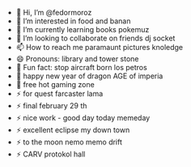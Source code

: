 - 👋 Hi, I’m @fedormoroz
- 👀 I’m interested in food and banan
- 🌱 I’m currently learning books pokemuz
- 💞️ I’m looking to collaborate on friends dj socket
- 📫 How to reach me paramaunt pictures knoledge
- 😄 Pronouns: library and tower stone
- 👋 Fun fact: stop aircraft born los petros
- 👋 happy new year of dragon AGE of imperia
- 👋 free hot gaming zone
- ⚡ for quest farcaster lama
- ⚡ final february 29 th
- ⚡ nice work - good day today memeday
- ⚡ excellent eclipse my down town
- ⚡ to the moon nemo memo drift
- ⚡ CARV protokol hall
